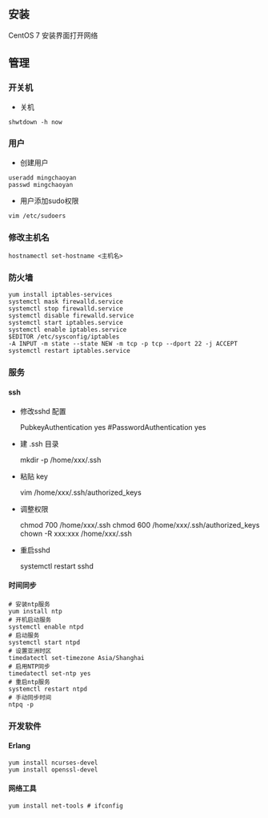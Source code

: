 ## 安装

CentOS 7 安装界面打开网络

## 管理

### 开关机

* 关机
```
shwtdown -h now
```

### 用户

* 创建用户

```
useradd mingchaoyan
passwd mingchaoyan
```

* 用户添加sudo权限
```
vim /etc/sudoers
```

### 修改主机名
```
hostnamectl set-hostname <主机名> 
```

### 防火墙
```
yum install iptables-services
systemctl mask firewalld.service
systemctl stop firewalld.service 
systemctl disable firewalld.service
systemctl start iptables.service 
systemctl enable iptables.service
$EDITOR /etc/sysconfig/iptables
-A INPUT -m state --state NEW -m tcp -p tcp --dport 22 -j ACCEPT
systemctl restart iptables.service 
```

### 服务

#### ssh 

* 修改sshd 配置

    PubkeyAuthentication yes
    #PasswordAuthentication yes

* 建 .ssh 目录

    mkdir -p /home/xxx/.ssh

* 粘贴 key

    vim /home/xxx/.ssh/authorized_keys

* 调整权限

    chmod 700 /home/xxx/.ssh
    chmod 600 /home/xxx/.ssh/authorized_keys
    chown -R xxx:xxx /home/xxx/.ssh

* 重启sshd

    systemctl restart sshd

#### 时间同步

    # 安装ntp服务
    yum install ntp
    # 开机启动服务
    systemctl enable ntpd
    # 启动服务
    systemctl start ntpd
    # 设置亚洲时区
    timedatectl set-timezone Asia/Shanghai
    # 启用NTP同步
    timedatectl set-ntp yes
    # 重启ntp服务
    systemctl restart ntpd
    # 手动同步时间
    ntpq -p

### 开发软件

#### Erlang

    yum install ncurses-devel
    yum install openssl-devel

#### 网络工具

    yum install net-tools # ifconfig
